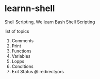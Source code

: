 # learnn-shell

Shell Scripting, We learn Bash Shell Scripting

list of topics


1. Comments
2. Print
3. Functions
4. Variables
5. Lopps
6. Conditions
7. Exit Status @ redirectyors